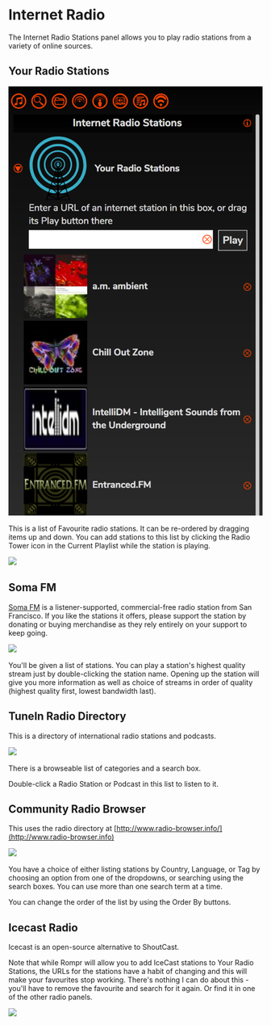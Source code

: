 # Internet Radio

The Internet Radio Stations panel allows you to play radio stations from a variety of online sources.

## Your Radio Stations

![](images/yourradio.png)

This is a list of Favourite radio stations. It can be re-ordered by dragging items up and down. You can add stations to this list by clicking the Radio Tower icon in the Current Playlist while the station is playing.

![](images/yourradio2.png)

## Soma FM

[Soma FM](https://somafm.com/) is a listener-supported, commercial-free radio station from San Francisco. If you like the stations it offers, please support the station by donating or buying merchandise as they rely entirely on your support to keep going.

![](images/somafm.png)

You'll be given a list of stations. You can play a station's highest quality stream just by double-clicking the station name. Opening up the station will give you more information as well as choice of streams in order of quality (highest quality first, lowest bandwidth last).

## TuneIn Radio Directory

This is a directory of international radio stations and podcasts.

![](images/tunein.png)

There is a browseable list of categories and a search box.

Double-click a Radio Station or Podcast in this list to listen to it.

## Community Radio Browser

This uses the radio directory at [http://www.radio-browser.info/](http://www.radio-browser.info)

![](images/commradio.png)

You have a choice of either listing stations by Country, Language, or Tag by choosing an option from one of the dropdowns, or searching using the search boxes. You can use more than one search term at a time.

You can change the order of the list by using the Order By buttons.

## Icecast Radio

Icecast is an open-source alternative to ShoutCast.

Note that while Rompr will allow you to add IceCast stations to Your Radio Stations, the URLs for the stations have a habit of changing and this will make your favourites stop working. There's nothing I can do about this - you'll have to remove the favourite and search for it again. Or find it in one of the other radio panels.

![](images/icecast.png)
